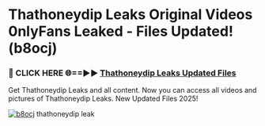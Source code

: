 # Thathoneydip Leaks Original Videos 0nlyFans Leaked - Files Updated! (b8ocj)

<h3>🔴 CLICK HERE 🌐==►► <a href="https://tinyurl.com/2jnfzry5" rel="nofollow">Thathoneydip Leaks Updated Files</a></h3>

Get Thathoneydip Leaks and all content. Now you can access all videos and pictures of Thathoneydip Leaks. New Updated Files 2025!

[![b8ocj](https://i.imgur.com/GyGTBgg.gif)](https://tinyurl.com/2jnfzry5)
thathoneydip leak